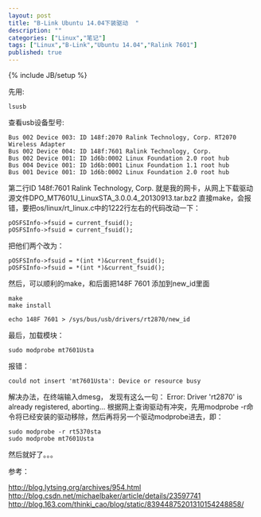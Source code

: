```yaml
---
layout: post
title: "B-Link Ubuntu 14.04下装驱动  "
description: ""
categories: ["Linux","笔记"]
tags: ["Linux","B-Link","Ubuntu 14.04","Ralink 7601"]
published: true
---
```


{% include JB/setup %}

先用:

    lsusb 

查看usb设备型号:
    
    Bus 002 Device 003: ID 148f:2070 Ralink Technology, Corp. RT2070 Wireless Adapter
    Bus 002 Device 004: ID 148f:7601 Ralink Technology, Corp. 
    Bus 002 Device 001: ID 1d6b:0002 Linux Foundation 2.0 root hub
    Bus 004 Device 001: ID 1d6b:0001 Linux Foundation 1.1 root hub
    Bus 001 Device 001: ID 1d6b:0002 Linux Foundation 2.0 root hub
    
第二行ID 148f:7601 Ralink Technology, Corp. 就是我的网卡，从网上下载驱动源文件DPO_MT7601U_LinuxSTA_3.0.0.4_20130913.tar.bz2 
直接make，会报错，要把os/linux/rt_linux.c中的1222行左右的代码改动一下：

    pOSFSInfo->fsuid = current_fsuid();
    pOSFSInfo->fsuid = current_fsuid();

把他们两个改为：

    pOSFSInfo->fsuid = *(int *)&current_fsuid();
    pOSFSInfo->fsuid = *(int *)&current_fsuid(); 

然后，可以顺利的make，和后面把148F 7601 添加到new_id里面

    make
    make install

    echo 148F 7601 > /sys/bus/usb/drivers/rt2870/new_id
    
最后，加载模块：

    sudo modprobe mt7601Usta

报错：

    could not insert 'mt7601Usta': Device or resource busy
    
解决办法，在终端输入dmesg，
发现有这么一句： Error: Driver 'rt2870' is already registered, aborting...
根据网上查询驱动有冲突，先用modprobe -r命令将已经安装的驱动移除，然后再将另一个驱动modprobe进去，即：

    sudo modprobe -r rt5370sta
    sudo modprobe mt7601Usta

然后就好了。。。

参考：

http://blog.lytsing.org/archives/954.html       
http://blog.csdn.net/michaelbaker/article/details/23597741          
http://blog.163.com/thinki_cao/blog/static/83944875201310154248858/         
